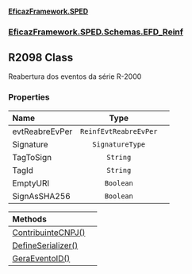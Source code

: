 #### [EficazFramework.SPED](EficazFrameworkSPED.md 'EficazFramework SPED')
### [EficazFramework.SPED.Schemas.EFD_Reinf](EficazFramework.SPED.Schemas.EFD_Reinf.md 'EficazFramework.SPED.Schemas.EFD_Reinf')

## R2098 Class

Reabertura dos eventos da série R-2000
### Properties

| Name | Type | |
| :--- | :---: | :--- |
| evtReabreEvPer | `ReinfEvtReabreEvPer` |  |
| Signature | `SignatureType` |  |
| TagToSign | `String` |  |
| TagId | `String` |  |
| EmptyURI | `Boolean` |  |
| SignAsSHA256 | `Boolean` |  |

| Methods | |
| :--- | :--- |
| [ContribuinteCNPJ()](EficazFramework.SPED.Schemas.EFD_Reinf/R2098/ContribuinteCNPJ().md 'EficazFramework.SPED.Schemas.EFD_Reinf.R2098.ContribuinteCNPJ()') | |
| [DefineSerializer()](EficazFramework.SPED.Schemas.EFD_Reinf/R2098/DefineSerializer().md 'EficazFramework.SPED.Schemas.EFD_Reinf.R2098.DefineSerializer()') | |
| [GeraEventoID()](EficazFramework.SPED.Schemas.EFD_Reinf/R2098/GeraEventoID().md 'EficazFramework.SPED.Schemas.EFD_Reinf.R2098.GeraEventoID()') | |
